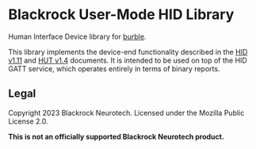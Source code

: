 Blackrock User-Mode HID Library
===============================

Human Interface Device library for [burble].

This library implements the device-end functionality described in the [HID v1.11][HID] and [HUT v1.4][HUT] documents. It is intended to be used on top of the HID GATT service, which operates entirely in terms of binary reports.

[burble]: https://github.com/BlackrockNeurotech/burble/
[HID]: https://www.usb.org/sites/default/files/hid1_11.pdf
[HUT]: https://www.usb.org/sites/default/files/hut1_4.pdf

Legal
-----

Copyright 2023 Blackrock Neurotech. Licensed under the Mozilla Public License 2.0.

**This is not an officially supported Blackrock Neurotech product.**
